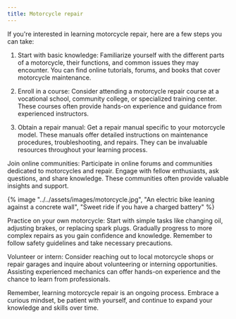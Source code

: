 ```yaml
---
title: Motorcycle repair
---
```



If you're interested in learning motorcycle repair, here are a few steps you can take:

1. Start with basic knowledge: Familiarize yourself with the different parts of a motorcycle, their functions, and common issues they may encounter. You can find online tutorials, forums, and books that cover motorcycle maintenance.

2. Enroll in a course: Consider attending a motorcycle repair course at a vocational school, community college, or specialized training center. These courses often provide hands-on experience and guidance from experienced instructors.

3. Obtain a repair manual: Get a repair manual specific to your motorcycle model. These manuals offer detailed instructions on maintenance procedures, troubleshooting, and repairs. They can be invaluable resources throughout your learning process.

Join online communities: Participate in online forums and communities dedicated to motorcycles and repair. Engage with fellow enthusiasts, ask questions, and share knowledge. These communities often provide valuable insights and support.

{% image "../../assets/images/motorcycle.jpg", "An electric bike leaning against a concrete wall", "Sweet ride if you have a charged battery" %}

Practice on your own motorcycle: Start with simple tasks like changing oil, adjusting brakes, or replacing spark plugs. Gradually progress to more complex repairs as you gain confidence and knowledge. Remember to follow safety guidelines and take necessary precautions.

Volunteer or intern: Consider reaching out to local motorcycle shops or repair garages and inquire about volunteering or interning opportunities. Assisting experienced mechanics can offer hands-on experience and the chance to learn from professionals.

Remember, learning motorcycle repair is an ongoing process. Embrace a curious mindset, be patient with yourself, and continue to expand your knowledge and skills over time.